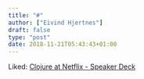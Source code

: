 ```yaml
---
title: "#"
author: ["Eivind Hjertnes"]
draft: false
type: "post"
date: 2018-11-21T05:43:43+01:00
---
```


Liked: [Clojure at
Netflix - Speaker Deck](https://speakerdeck.com/daveray/clojure-at-netflix)
